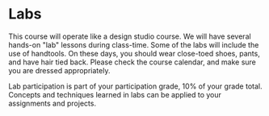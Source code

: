 # Labs

This course will operate like a design studio course. We will have several hands-on "lab" lessons during class-time. 
Some of the labs will include the use of handtools. On these days, you should wear close-toed shoes, pants, and have hair tied back.
Please check the course calendar, and make sure you are dressed appropriately. 

Lab participation is part of your participation grade, 10% of your grade total. Concepts and techniques learned in labs can be applied to your assignments and projects.
